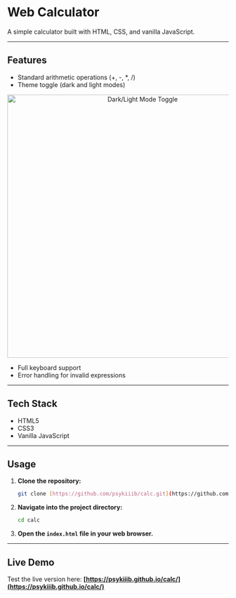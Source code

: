 # Web Calculator

A simple calculator built with HTML, CSS, and vanilla JavaScript.


---

## Features

- Standard arithmetic operations (+, -, *, /)
- Theme toggle (dark and light modes)

 <p align="center">
  <img src="https://github.com/psykiiib/calc/tree/main/assets/mode-toggle-demo.gif" alt="Dark/Light Mode Toggle" width="600">
</p>

- Full keyboard support
- Error handling for invalid expressions

---

## Tech Stack

-   HTML5
-   CSS3
-   Vanilla JavaScript

---

## Usage

1.  **Clone the repository:**
    ```bash
    git clone [https://github.com/psykiiib/calc.git](https://github.com/psykiiib/calc.git)
    ```
2.  **Navigate into the project directory:**
    ```bash
    cd calc
    ```
3.  **Open the `index.html` file in your web browser.**

---

## Live Demo

Test the live version here: **[https://psykiiib.github.io/calc/](https://psykiiib.github.io/calc/)**
